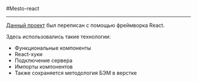 #Mesto-react
___
[Данный проект](https://github.com/MariaMantusova/mesto.git) был переписан 
с помощью фреймворка React.

Здесь использовались такие технологии:
* Функциональные компоненты
* React-хуки
* Подключение сервера
* Импорты компонентов
* Также сохраняется методология БЭМ в верстке
